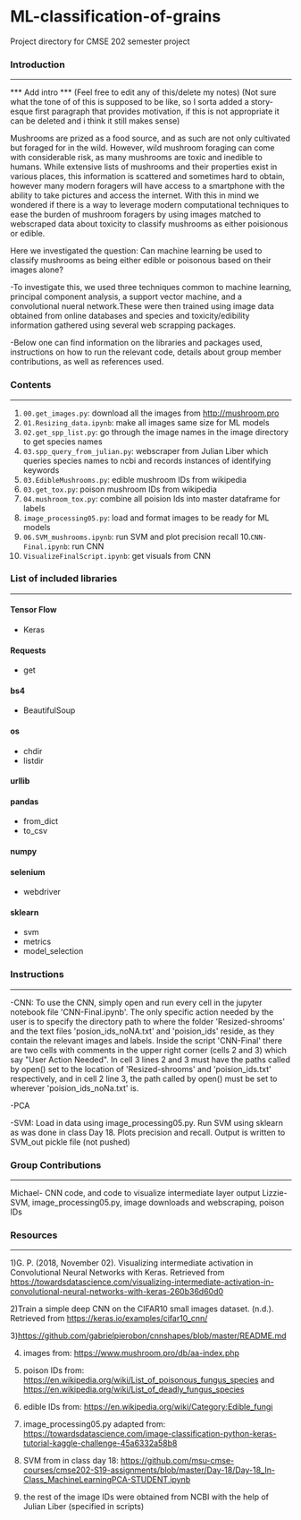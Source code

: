 # ML-classification-of-grains
Project directory for CMSE 202 semester project


### Introduction
----------------
*** Add intro ***
(Feel free to edit any of this/delete my notes)
(Not sure what the tone of of this is supposed to be like, so I sorta added a story-esque first paragraph that provides motivation, if this is not appropriate it can be deleted and i think it still makes sense)

  Mushrooms are prized as a food source, and as such are not only cultivated but foraged for in the wild. However, wild mushroom foraging can come with considerable risk, as many mushrooms are toxic and inedible to humans. While extensive lists of mushrooms and their properties exist in various places, this information is scattered and sometimes hard to obtain, however many modern foragers will have access to a smartphone with the ability to take pictures and access the internet. With this in mind we wondered if there is a way to leverage modern computational techniques to ease the burden of mushroom foragers by using images matched to webscraped data about toxicity to classify mushrooms as either poisionous or edible.  

Here we investigated the question: Can machine learning be used to classify mushrooms as being either edible or poisonous based on their images alone?

-To investigate this, we used three techniques common to machine learning, principal component analysis, a support vector machine, and a convolutional nueral network.These were then trained using image data obtained from online databases and species and toxicity/edibility information gathered using several web scrapping packages.

-Below one can find information on the libraries and packages used, instructions on how to run the relevant code, details about group member contributions, as well as references used. 
### Contents
-------------
1. `00.get_images.py`: download all the images from http://mushroom.pro
2. `01.Resizing_data.ipynb`: make all images same size for ML models 
3. `02.get_spp_list.py`: go through the image names in the image directory to get species names
4. `03.spp_query_from_julian.py`: webscraper from Julian Liber which queries species names to ncbi and records
instances of identifying keywords
5. `03.EdibleMushrooms.py`: edible mushroom IDs from wikipedia 
6. `03.get_tox.py`: poison mushroom IDs from wikipedia
7. `04.mushroom_tox.py`: combine all poision Ids into master dataframe for labels 
8. `image_processing05.py`: load and format images to be ready for ML models 
9. `06.SVM_mushrooms.ipynb`: run SVM and plot precision recall 
10.`CNN-Final.ipynb`: run CNN 
11. `VisualizeFinalScript.ipynb`: get visuals from CNN


### List of included libraries
-------------------------------
#### Tensor Flow
  - Keras
  
#### Requests
  - get
  
#### bs4
  - BeautifulSoup
  
#### os
  - chdir
  - listdir
  
#### urllib 

#### pandas 
  - from_dict
  - to_csv
  
#### numpy 

#### selenium 
  - webdriver 
  
#### sklearn
  - svm 
  - metrics 
  - model_selection
  
### Instructions
----------------
-CNN: To use the CNN, simply open and run every cell in the jupyter notebook file 'CNN-Final.ipynb'. The only specific action needed by the user is to specify the directory path to where the folder 'Resized-shrooms' and the text files 'posion_ids_noNA.txt' and 'poision_ids' reside, as they contain the relevant images and labels. Inside the script 'CNN-Final' there are two cells with comments in the upper right corner (cells 2 and 3) which say "User Action Needed". In cell 3 lines 2 and 3 must have the paths called by open() set to the location of 'Resized-shrooms' and 'poision_ids.txt' respectively, and in cell 2 line 3, the path called by open() must be set to wherever 'poision_ids_noNa.txt' is.

-PCA

-SVM: Load in data using image_processing05.py. Run SVM using sklearn as was done in class Day 18. Plots precision and recall. Output is written to SVM_out pickle file (not pushed)  

### Group Contributions 
----------------
Michael- CNN code, and code to visualize intermediate layer output
Lizzie- SVM, image_processing05.py, image downloads and webscraping, poison IDs

### Resources
---------------

1)G. P. (2018, November 02). Visualizing intermediate activation in Convolutional Neural Networks with Keras. Retrieved from https://towardsdatascience.com/visualizing-intermediate-activation-in-convolutional-neural-networks-with-keras-260b36d60d0

2)Train a simple deep CNN on the CIFAR10 small images dataset. (n.d.). Retrieved from https://keras.io/examples/cifar10_cnn/

3)https://github.com/gabrielpierobon/cnnshapes/blob/master/README.md

4) images from: https://www.mushroom.pro/db/aa-index.php

5) poison IDs from: https://en.wikipedia.org/wiki/List_of_poisonous_fungus_species and https://en.wikipedia.org/wiki/List_of_deadly_fungus_species

6) edible IDs from: https://en.wikipedia.org/wiki/Category:Edible_fungi

7) image_processing05.py adapted from: https://towardsdatascience.com/image-classification-python-keras-tutorial-kaggle-challenge-45a6332a58b8

8) SVM from in class day 18: https://github.com/msu-cmse-courses/cmse202-S19-assignments/blob/master/Day-18/Day-18_In-Class_MachineLearningPCA-STUDENT.ipynb

9) the rest of the image IDs were obtained from NCBI with the help of Julian Liber (specified in scripts) 

